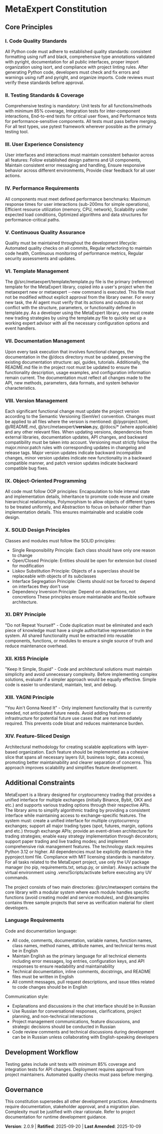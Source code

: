 <!-- 
Version Change: 2.0.8 → 2.0.9
Modified Principles: Added IX. Object-Oriented Programming and X. SOLID Design Principles, XI. DRY Principle, XII. KISS Principle, XIII. YAGNI Principle, XIV. Feature-Sliced Design
Added Sections: New principles IX-XIV for core development principles
Removed Sections: None
Templates Requiring Updates: 
✅ .specify/templates/plan-template.md (updated constitution version reference)
✅ .specify/templates/spec-template.md (updated constitution version reference) 
✅ .specify/templates/tasks-template.md (updated constitution version reference)
Follow-up TODOs: None
-->

# MetaExpert Constitution

## Core Principles

### I. Code Quality Standards
All Python code must adhere to established quality standards: consistent formatting using ruff and black, comprehensive type annotations validated with pyright, documentation for all public interfaces, proper import organization using isort, and compliance with project linting rules. After generating Python code, developers must check and fix errors and warnings using ruff and pyright, and organize imports. Code reviews must verify these standards before approval.

### II. Testing Standards & Coverage
Comprehensive testing is mandatory: Unit tests for all functions/methods with minimum 85% coverage, Integration tests for inter-component interactions, End-to-end tests for critical user flows, and Performance tests for performance-sensitive components. All tests must pass before merging. For all test types, use pytest framework wherever possible as the primary testing tool.

### III. User Experience Consistency
User interfaces and interactions must maintain consistent behavior across all features: Follow established design patterns and UI components, Maintain consistent error messaging and handling, Ensure responsive behavior across different environments, Provide clear feedback for all user actions.

### IV. Performance Requirements
All components must meet defined performance benchmarks: Maximum response times for user interactions (sub-200ms for simple operations), Efficient resource utilization (memory, CPU, network), Scalability under expected load conditions, Optimized algorithms and data structures for performance-critical paths.

### V. Continuous Quality Assurance
Quality must be maintained throughout the development lifecycle: Automated quality checks on all commits, Regular refactoring to maintain code health, Continuous monitoring of performance metrics, Regular security assessments and updates.

### VI. Template Management
The @/src/metaexpert/template/template.py file is the primary (reference) template for the MetaExpert library, copied into a user's project when the metaexpert new or metaexpert --new command is executed. This file must not be modified without explicit approval from the library owner. For every new task, the AI agent must verify that its actions and outputs do not conflict with the structure, parameters, or functionality defined in template.py. As a developer using the MetaExpert library, one must create new trading strategies by using the template.py file to quickly set up a working expert advisor with all the necessary configuration options and event handlers.

### VII. Documentation Management
Upon every task execution that involves functional changes, the documentation in the @/docs directory must be updated, preserving the existing documentation structure: api, guides, tutorials. Additionally, the README.md file in the project root must be updated to ensure the functionality description, usage examples, and configuration information remain current. The documentation must reflect all changes made to the API, new methods, parameters, data formats, and system behavior characteristics.

### VIII. Version Management
Each significant functional change must update the project version according to the Semantic Versioning (SemVer) convention. Changes must be applied to all files where the version is mentioned: @/pyproject.toml, @/README.md, @/src/metaexpert/__version__.py, @/docs/* (where applicable) and any other relevant files. When updating versions, dependencies from external libraries, documentation updates, API changes, and backward compatibility must be taken into account. Versioning must strictly follow the major.minor.patch rules with corresponding updates in changelog and release tags. Major version updates indicate backward incompatible changes, minor version updates indicate new functionality in a backward compatible manner, and patch version updates indicate backward compatible bug fixes.

### IX. Object-Oriented Programming
All code must follow OOP principles: Encapsulation to hide internal state and implementation details, Inheritance to promote code reuse and create hierarchical relationships, Polymorphism to allow objects of different types to be treated uniformly, and Abstraction to focus on behavior rather than implementation details. This ensures maintainable and scalable code design.

### X. SOLID Design Principles
Classes and modules must follow the SOLID principles: 
- Single Responsibility Principle: Each class should have only one reason to change
- Open/Closed Principle: Entities should be open for extension but closed for modification
- Liskov Substitution Principle: Objects of a superclass should be replaceable with objects of its subclasses
- Interface Segregation Principle: Clients should not be forced to depend on interfaces they don't use
- Dependency Inversion Principle: Depend on abstractions, not concretions
These principles ensure maintainable and flexible software architecture.

### XI. DRY Principle
"Do not Repeat Yourself" - Code duplication must be eliminated and each piece of knowledge must have a single authoritative representation in the system. All shared functionality must be extracted into reusable components, functions, or modules to ensure a single source of truth and reduce maintenance overhead.

### XII. KISS Principle
"Keep It Simple, Stupid" - Code and architectural solutions must maintain simplicity and avoid unnecessary complexity. Before implementing complex solutions, evaluate if a simpler approach would be equally effective. Simple code is easier to understand, maintain, test, and debug.

### XIII. YAGNI Principle
"You Ain't Gonna Need It" - Only implement functionality that is currently needed, not anticipated future needs. Avoid adding features or infrastructure for potential future use cases that are not immediately required. This prevents code bloat and reduces maintenance burden.

### XIV. Feature-Sliced Design
Architectural methodology for creating scalable applications with layer-based organization. Each feature should be implemented as a cohesive slice that spans all necessary layers (UI, business logic, data access), promoting better maintainability and clearer separation of concerns. This approach improves scalability and simplifies feature development.

## Additional Constraints

MetaExpert is a library designed for cryptocurrency trading that provides a unified interface for multiple exchanges (initially Binance, Bybit, OKX and etc.) and supports various trading options through their respective APIs. The library aims to simplify algorithmic trading by providing a consistent interface while maintaining access to exchange-specific features. The system must: create a unified interface for multiple cryptocurrency exchanges; support all major trading types (spot, futures, margin, options and etc.) through exchange APIs; provide an event-driven architecture for trading strategies; enable easy strategy implementation through decorators; support paper trading and live trading modes; and implement comprehensive risk management features. The technology stack requires Python 3.12 or higher. All dependencies must be explicitly declared in the pyproject.toml file. Compliance with MIT licensing standards is mandatory. For all tasks related to the MetaExpert project, use only the UV package manager (no pip, requirements.txt, setup.py, or similar). Always activate the virtual environment using .venv/Scripts/activate before executing any UV commands.

The project consists of two main directories: @/src/metaexpert contains the core library with a modular system where each module handles specific functions (avoid creating model and service modules), and @/examples contains three sample projects that serve as verification material for client developers.

### Language Requirements
Code and documentation language:

- All code, comments, documentation, variable names, function names, class names, method names, attribute names, and technical terms must be in English
- Maintain English as the primary language for all technical elements including error messages, log entries, configuration keys, and API responses to ensure readability and maintainability
- Technical documentation, inline comments, docstrings, and README files must be written in English
- All commit messages, pull request descriptions, and issue titles related to code changes should be in English

Communication style:

- Explanations and discussions in the chat interface should be in Russian
- Use Russian for conversational responses, clarifications, project planning, and non-technical interactions
- Project management communications, feature discussions, and strategic decisions should be conducted in Russian
- Code review comments and technical discussions during development can be in Russian unless collaborating with English-speaking developers

## Development Workflow

Testing gates include unit tests with minimum 85% coverage and integration tests for API changes. Deployment requires approval from project maintainers. Automated quality checks must pass before merging.

## Governance
This constitution supersedes all other development practices. Amendments require documentation, stakeholder approval, and a migration plan. Complexity must be justified with clear rationale. Refer to project documentation for runtime development guidance.

**Version**: 2.0.9 | **Ratified**: 2025-09-20 | **Last Amended**: 2025-10-09